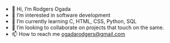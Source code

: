 - 👋 Hi, I’m Rodgers Ogada
- 👀 I’m interested in software development
- 🌱 I’m currently learning C, HTML, CSS, Python, SQL
- 💞️ I’m looking to collaborate on projects that touch on the same.
- 📫 How to reach me ogadarodgers@gmail.com

<!---
ogada-otieno/ogada-otieno is a ✨ special ✨ repository because its `README.md` (this file) appears on your GitHub profile.
You can click the Preview link to take a look at your changes.
--->

